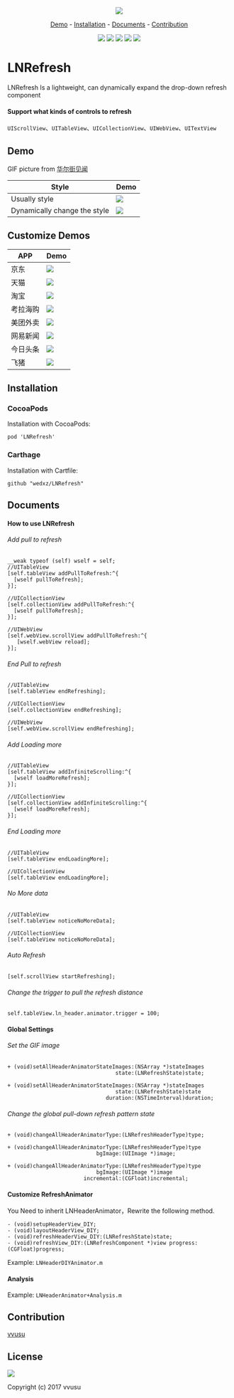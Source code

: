 <p align="center">
  <img src="./images/banner.png">
</p>

<p align="center">
<a href="#demo">Demo</a> -
<a href="#installation">Installation</a> -
<a href="#documents">Documents</a> -
<a href="#contribution">Contribution</a>
</p>
    
<p align="center">
<a href="http://cocoadocs.org/docsets/LNRefresh"><img src="https://img.shields.io/badge/CocoaPods-compatible-4BC51D.svg?style=flat"></a>
<a href="https://github.com/Carthage/Carthage"><img src="https://img.shields.io/badge/Carthage-compatible-4BC51D.svg?style=flat"></a>
<a href="https://developer.apple.com/ios"><img src="https://img.shields.io/badge/platform-iOS%207%2B-blue.svg?style=flat"></a>
<a href="https://github.com/wedxz/LNRefresh/tree/1.0.1"><img src="https://img.shields.io/badge/release-1.0.1-blue.svg"></a>
<a href="https://www.gnu.org/licenses/gpl-3.0"><img src="https://img.shields.io/badge/License-GPL%20v3-blue.svg"></a>
</p>

# LNRefresh
LNRefresh Is a lightweight, can dynamically expand the drop-down refresh component

#### Support what kinds of controls to refresh
`UIScrollView`、`UITableView`、`UICollectionView`、`UIWebView`、`UITextView`

## Demo
GIF picture from [华尔街见闻](https://wallstreetcn.com/)

| Style   | Demo |
| ---   | --- |
| Usually style | ![](./images/demo_1.gif) |
| Dynamically change the style | ![](./images/demo_2.gif) |

## Customize Demos
| APP   | Demo |
| ---   | --- |
| 京东 | ![](./images/demo_jd.gif) |
| 天猫 | ![](./images/demo_tmall.gif) |
| 淘宝 | ![](./images/demo_taobao.gif) |
| 考拉海购 | ![](./images/demo_kaola.gif) |
| 美团外卖 | ![](./images/demo_meituan.gif) |
| 网易新闻 | ![](./images/demo_neteasenews.gif) |
| 今日头条 | ![](./images/demo_toutiao.gif) |
| 飞猪 | ![](./images/demo_feizhu.gif) |

## Installation
### CocoaPods
Installation with CocoaPods:

```
pod 'LNRefresh'
```
### Carthage
Installation with Cartfile:

```
github "wedxz/LNRefresh"
```
## Documents
#### How to use LNRefresh
###### Add pull to refresh
```
__weak typeof (self) wself = self;
//UITableView
[self.tableView addPullToRefresh:^{
  [wself pullToRefresh];
}];

//UICollectionView
[self.collectionView addPullToRefresh:^{
  [wself pullToRefresh];
}];

//UIWebView
[self.webView.scrollView addPullToRefresh:^{
   [wself.webView reload];
}];
```
###### End Pull to refresh
```
//UITableView
[self.tableView endRefreshing];

//UICollectionView
[self.collectionView endRefreshing];

//UIWebView
[self.webView.scrollView endRefreshing];
```
###### Add Loading more
```
//UITableView
[self.tableView addInfiniteScrolling:^{
  [wself loadMoreRefresh];
}];

//UICollectionView
[self.collectionView addInfiniteScrolling:^{
  [wself loadMoreRefresh];
}];
```
###### End Loading more
```
//UITableView
[self.tableView endLoadingMore];

//UICollectionView
[self.tableView endLoadingMore];
```
###### No More data
```
//UITableView
[self.tableView noticeNoMoreData];

//UICollectionView
[self.tableView noticeNoMoreData];
```
###### Auto Refresh
```
[self.scrollView startRefreshing];
```
###### Change the trigger to pull the refresh distance
```
self.tableView.ln_header.animator.trigger = 100;
```

#### Global Settings
###### Set the GIF image
```
+ (void)setAllHeaderAnimatorStateImages:(NSArray *)stateImages
                                  state:(LNRefreshState)state;

+ (void)setAllHeaderAnimatorStateImages:(NSArray *)stateImages
                                  state:(LNRefreshState)state
                               duration:(NSTimeInterval)duration;
```
###### Change the global pull-down refresh pattern state
```
+ (void)changeAllHeaderAnimatorType:(LNRefreshHeaderType)type;

+ (void)changeAllHeaderAnimatorType:(LNRefreshHeaderType)type
                            bgImage:(UIImage *)image;

+ (void)changeAllHeaderAnimatorType:(LNRefreshHeaderType)type
                            bgImage:(UIImage *)image
                        incremental:(CGFloat)incremental;
```

#### Customize RefreshAnimator
You Need to inherit LNHeaderAnimator，Rewrite the following method.

```
- (void)setupHeaderView_DIY;
- (void)layoutHeaderView_DIY;
- (void)refreshHeaderView_DIY:(LNRefreshState)state;
- (void)refreshView_DIY:(LNRefreshComponent *)view progress:(CGFloat)progress;
```
Example: `LNHeaderDIYAnimator.m`

#### Analysis
Example: `LNHeaderAnimator+Analysis.m`

## Contribution
[vvusu](https://github.com/wedxz)
## License
<a href="https://www.gnu.org/licenses/gpl-3.0"><img src="https://img.shields.io/badge/License-GPL%20v3-blue.svg"></a>

Copyright (c) 2017 vvusu 


